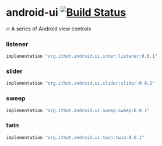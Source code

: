 # android-ui [![Build Status](https://www.travis-ci.org/ithot-all/android-ui.svg?branch=master)](https://www.travis-ci.org/ithot-all/android-ui)
:fire: A series of Android view controls

### listener
```gradle
implementation "org.ithot.android.ui.inter:listener:0.0.1"
```

### slider
```gradle
implementation "org.ithot.android.ui.slider:slider:0.0.1"
```

### sweep
```gradle
implementation "org.ithot.android.ui.sweep:sweep:0.0.1"
```

### twin
```gradle
implementation "org.ithot.android.ui.twin:twin:0.0.1"
```
